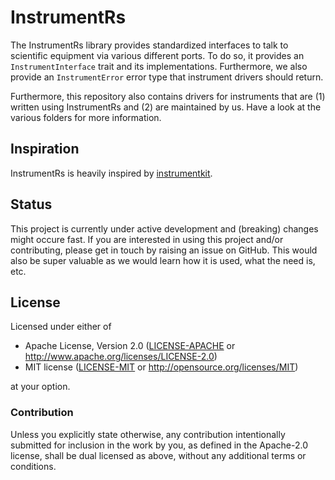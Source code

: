# InstrumentRs

The InstrumentRs library provides standardized interfaces to talk to scientific equipment via
various different ports. To do so, it provides an `InstrumentInterface` trait and its
implementations. Furthermore, we also provide an `InstrumentError` error type that instrument
drivers should return.

Furthermore, this repository also contains drivers for instruments that are (1) written using 
InstrumentRs and (2) are maintained by us. Have a look at the various folders for more information.

## Inspiration

InstrumentRs is heavily inspired by [instrumentkit](https://github.com/instrumentkit/InstrumentKit).

## Status

This project is currently under active development and (breaking) changes might occure fast. If
you are interested in using this project and/or contributing, please get in touch by raising an
issue on GitHub. This would also be super valuable as we would learn how it is used, what the
need is, etc.

## License

Licensed under either of

- Apache License, Version 2.0 ([LICENSE-APACHE](LICENSE-APACHE) or
  <http://www.apache.org/licenses/LICENSE-2.0>)
- MIT license ([LICENSE-MIT](LICENSE-MIT) or <http://opensource.org/licenses/MIT>)

at your option.

### Contribution

Unless you explicitly state otherwise, any contribution intentionally submitted
for inclusion in the work by you, as defined in the Apache-2.0 license, shall be
dual licensed as above, without any additional terms or conditions.
